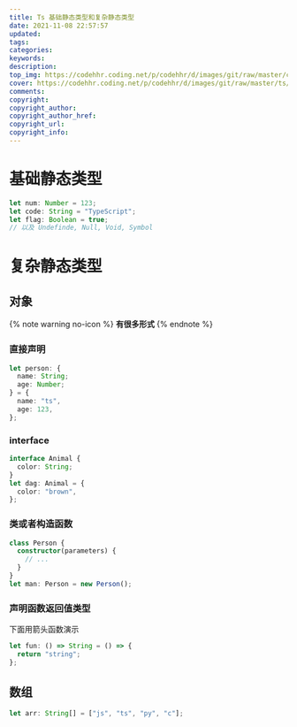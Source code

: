 ```yaml
---
title: Ts 基础静态类型和复杂静态类型
date: 2021-11-08 22:57:57
updated:
tags:
categories:
keywords:
description:
top_img: https://codehhr.coding.net/p/codehhr/d/images/git/raw/master/csslayouts/sunrise.jpg
cover: https://codehhr.coding.net/p/codehhr/d/images/git/raw/master/ts/ts.jpeg
comments:
copyright:
copyright_author:
copyright_author_href:
copyright_url:
copyright_info:
---
```


# 基础静态类型

```js
let num: Number = 123;
let code: String = "TypeScript";
let flag: Boolean = true;
// 以及 Undefinde, Null, Void, Symbol
```

# 复杂静态类型

## 对象

{% note warning no-icon %}
**有很多形式**
{% endnote %}

### 直接声明

```ts
let person: {
  name: String;
  age: Number;
} = {
  name: "ts",
  age: 123,
};
```

### interface

```ts
interface Animal {
  color: String;
}
let dag: Animal = {
  color: "brown",
};
```

### 类或者构造函数

```ts
class Person {
  constructor(parameters) {
    // ...
  }
}
let man: Person = new Person();
```

### 声明函数返回值类型

下面用箭头函数演示

```ts
let fun: () => String = () => {
  return "string";
};
```

## 数组

```ts
let arr: String[] = ["js", "ts", "py", "c"];
```
